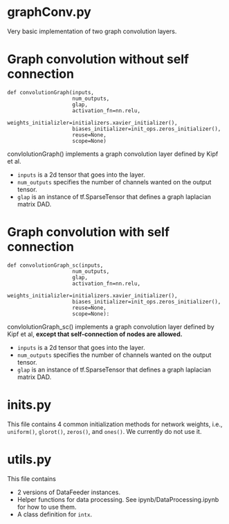 # graphConv.py

Very basic implementation of two graph convolution layers.

# Graph convolution without self connection

```
def convolutionGraph(inputs,
                     num_outputs,
                     glap,
                     activation_fn=nn.relu,
                     weights_initializler=initializers.xavier_initializer(),
                     biases_initializer=init_ops.zeros_initializer(),
                     reuse=None,
                     scope=None)
```

convlolutionGraph() implements a graph convolution layer defined by Kipf et al.
- `inputs` is a 2d tensor that goes into the layer.
- `num_outputs` specifies the number of channels wanted on the output tensor.
- `glap` is an instance of tf.SparseTensor that defines a graph laplacian matrix DAD.

# Graph convolution with self connection

```
def convolutionGraph_sc(inputs,
                     num_outputs,
                     glap,
                     activation_fn=nn.relu,
                     weights_initializler=initializers.xavier_initializer(),
                     biases_initializer=init_ops.zeros_initializer(),
                     reuse=None,
                     scope=None):
```

convlolutionGraph_sc() implements a graph convolution layer defined by Kipf et al, **except that self-connection of nodes are allowed.**
- `inputs` is a 2d tensor that goes into the layer.
- `num_outputs` specifies the number of channels wanted on the output tensor.
- `glap` is an instance of tf.SparseTensor that defines a graph laplacian matrix DAD.

# inits.py
This file contains 4 common initialization methods for network weights, i.e., `uniform()`, `glorot()`, `zeros()`, and `ones()`.
We currently do not use it.

# utils.py
This file contains
- 2 versions of DataFeeder instances.
- Helper functions for data processing. See ipynb/DataProcessing.ipynb for how to use them.
- A class definition for `intx`.


